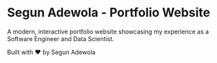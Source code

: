# Segun Adewola - Portfolio Website

A modern, interactive portfolio website showcasing my experience as a Software Engineer and Data Scientist.

Built with ❤️ by Segun Adewola